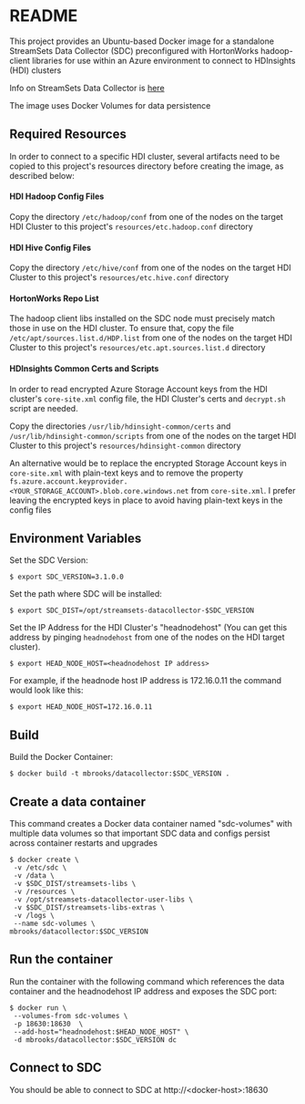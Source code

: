 # README

This project provides an Ubuntu-based Docker image for a standalone StreamSets Data 
Collector (SDC) preconfigured with  HortonWorks hadoop-client libraries for use within 
an Azure environment to connect to HDInsights (HDI) clusters

Info on StreamSets Data Collector is [here](https://streamsets.com/products/sdc)

The image uses Docker Volumes for data persistence

## Required Resources

In order to connect to a specific HDI cluster, several artifacts need to be 
copied to this project's resources directory before creating the image, as described below: 

#### HDI Hadoop Config Files

Copy the directory `/etc/hadoop/conf` from one of the nodes on the target 
HDI Cluster to this project's `resources/etc.hadoop.conf` directory

#### HDI Hive Config Files

Copy the directory `/etc/hive/conf` from one of the nodes on the target HDI 
Cluster to this project's `resources/etc.hive.conf` directory

#### HortonWorks Repo List

The hadoop client libs installed on the SDC node must precisely match those in use 
on the HDI cluster.  To ensure that, copy the file `/etc/apt/sources.list.d/HDP.list` 
from one of the nodes on the target HDI Cluster to this project's
`resources/etc.apt.sources.list.d` directory

#### HDInsights Common Certs and Scripts

In order to read encrypted Azure Storage Account keys from the HDI cluster's 
 `core-site.xml` config file, the HDI Cluster's certs and `decrypt.sh` script are needed.
 
Copy the directories `/usr/lib/hdinsight-common/certs` and 
`/usr/lib/hdinsight-common/scripts` from one of the nodes on the target HDI 
Cluster to this project's `resources/hdinsight-common` directory

An alternative would be to replace the encrypted Storage Account keys 
in `core-site.xml` with plain-text keys and to remove the property
`fs.azure.account.keyprovider.<YOUR_STORAGE_ACCOUNT>.blob.core.windows.net` from 
`core-site.xml`.   I prefer leaving the encrypted keys in place to avoid having 
plain-text keys in the config files




## Environment Variables

Set the SDC Version:

	$ export SDC_VERSION=3.1.0.0

Set the path where SDC will be installed:

	$ export SDC_DIST=/opt/streamsets-datacollector-$SDC_VERSION

Set the IP Address for the HDI Cluster's "headnodehost"
(You can get this address by pinging `headnodehost` from one of the nodes on the 
HDI target cluster).  

	$ export HEAD_NODE_HOST=<headnodehost IP address>
	
For example, if the headnode host IP address is 172.16.0.11 the command would look like this:

	$ export HEAD_NODE_HOST=172.16.0.11
	
## Build

Build the Docker Container:

	$ docker build -t mbrooks/datacollector:$SDC_VERSION .


## Create a data container 

This command creates a Docker data container named "sdc-volumes" 
with multiple data volumes so that important SDC data and configs 
persist across container restarts and upgrades

	$ docker create \
	 -v /etc/sdc \
	 -v /data \
	 -v $SDC_DIST/streamsets-libs \
	 -v /resources \
	 -v /opt/streamsets-datacollector-user-libs \
	 -v $SDC_DIST/streamsets-libs-extras \
	 -v /logs \
	 --name sdc-volumes \
	mbrooks/datacollector:$SDC_VERSION



## Run the container
Run the container with the following command which references the data container and the 
headnodehost IP address and exposes the SDC port:

 
	$ docker run \
	 --volumes-from sdc-volumes \
	 -p 18630:18630  \
	 --add-host="headnodehost:$HEAD_NODE_HOST" \
	 -d mbrooks/datacollector:$SDC_VERSION dc 
 
 ## Connect to SDC
 You should be able to connect to SDC at http://\<docker-host\>:18630
 
 
 
 
 
 

